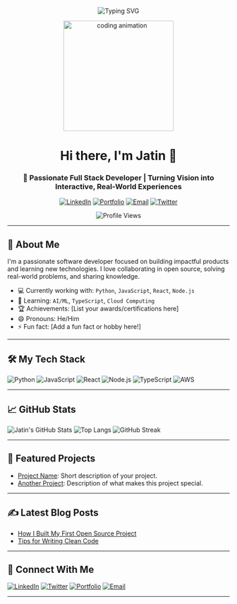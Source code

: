 <p align="center">
<img src="https://readme-typing-svg.herokuapp.com?font=Fira+Code&size=24&pause=1000&center=true&vCenter=true&width=1000&lines=✨+Welcome+to+my+digital+workspace!;💻+Where+building,+breaking,+and+learning+something+new+every+day!" alt="Typing SVG" />


</p>

<p align="center">
  <img src="https://media.giphy.com/media/qgQUggAC3Pfv687qPC/giphy.gif" width="250" alt="coding animation" />
</p>

<!-- Name & tagline -->
<h1 align="center">Hi there, I'm Jatin 👋</h1>
<h3 align="center">🚀 Passionate Full Stack Developer | Turning Vision into Interactive, Real-World Experiences</h3>

<!-- Social links -->
<p align="center">
  <a href="https://linkedin.com/in/jatinrajvani" target="_blank"><img src="https://img.shields.io/badge/LinkedIn-blue?logo=linkedin&logoColor=white" alt="LinkedIn" /></a>
  <a href="https://yourportfolio.com" target="_blank"><img src="https://img.shields.io/badge/Portfolio-000000?logo=firefox-browser&logoColor=white" alt="Portfolio" /></a>
  <a href="mailto:your@email.com"><img src="https://img.shields.io/badge/Email-D14836?logo=gmail&logoColor=white" alt="Email" /></a>
  <a href="https://twitter.com/yourusername" target="_blank"><img src="https://img.shields.io/badge/Twitter-1DA1F2?logo=twitter&logoColor=white" alt="Twitter" /></a>
</p>

<p align="center">
  <img src="https://komarev.com/ghpvc/?username=JatinRajvani&style=flat-square&color=blue" alt="Profile Views" />
</p>


---

## 🚀 About Me
I'm a passionate software developer focused on building impactful products and learning new technologies. I love collaborating in open source, solving real-world problems, and sharing knowledge.

- 💻 Currently working with: `Python`, `JavaScript`, `React`, `Node.js`
- 🌱 Learning: `AI/ML`, `TypeScript`, `Cloud Computing`
- 🏆 Achievements: [List your awards/certifications here]
- 😄 Pronouns: He/Him
- ⚡ Fun fact: [Add a fun fact or hobby here!]

---

## 🛠️ My Tech Stack
![Python](https://img.shields.io/badge/Python-3776AB?logo=python&logoColor=white)
![JavaScript](https://img.shields.io/badge/JavaScript-F7DF1E?logo=javascript&logoColor=black)
![React](https://img.shields.io/badge/React-20232A?logo=react&logoColor=61DAFB)
![Node.js](https://img.shields.io/badge/Node.js-339933?logo=node.js&logoColor=white)
![TypeScript](https://img.shields.io/badge/TypeScript-007ACC?logo=typescript&logoColor=white)
![AWS](https://img.shields.io/badge/AWS-232F3E?logo=amazon-aws&logoColor=white)
<br>

---

## 📈 GitHub Stats
![Jatin's GitHub Stats](https://github-readme-stats.vercel.app/api?username=JatinRajvani&show_icons=true&theme=radical)
![Top Langs](https://github-readme-stats.vercel.app/api/top-langs/?username=JatinRajvani&layout=compact&theme=radical)
![GitHub Streak](https://github-readme-streak-stats.herokuapp.com/?user=JatinRajvani&theme=radical)

---

## 🌟 Featured Projects
- [Project Name](https://github.com/JatinRajvani/project-name): Short description of your project.
- [Another Project](https://github.com/JatinRajvani/another-project): Description of what makes this project special.

---

## ✍️ Latest Blog Posts
<!-- BLOG-POST-LIST:START -->
<!-- Replace with automated workflow or manually add posts -->
- [How I Built My First Open Source Project](https://your-blog.com/post1)
- [Tips for Writing Clean Code](https://your-blog.com/post2)
<!-- BLOG-POST-LIST:END -->

---

## 🤝 Connect With Me
[![LinkedIn](https://img.shields.io/badge/LinkedIn-blue?logo=linkedin&logoColor=white)](https://linkedin.com/in/jatinrajvani)
[![Twitter](https://img.shields.io/badge/Twitter-1DA1F2?logo=twitter&logoColor=white)](https://twitter.com/yourusername)
[![Portfolio](https://img.shields.io/badge/Portfolio-000000?logo=firefox-browser&logoColor=white)](https://yourportfolio.com)
[![Email](https://img.shields.io/badge/Email-D14836?logo=gmail&logoColor=white)](mailto:your@email.com)

---

<!--
**JatinRajvani/JatinRajvani** is a ✨ special ✨ repository because its `README.md` (this file) appears on your GitHub profile!
-->
